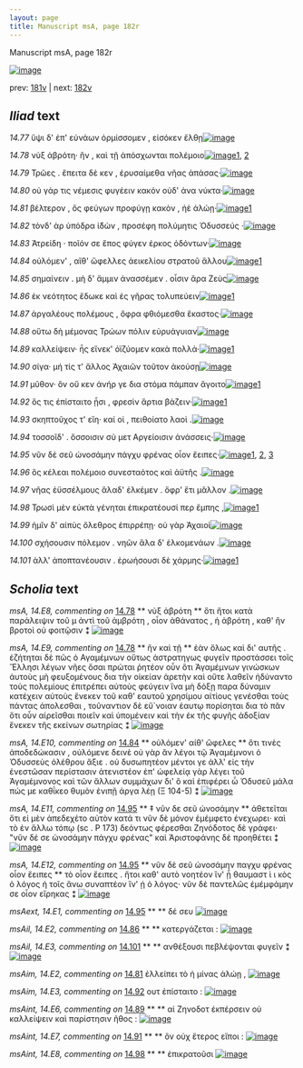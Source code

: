 ```yaml
---
layout: page
title: Manuscript msA, page 182r
---
```


Manuscript msA, page 182r

[![image](http://www.homermultitext.org/iipsrv?OBJ=IIP,1.0&FIF=/project/homer/pyramidal/deepzoom/hmt/vaimg/2017a/VA182RN_0353.tif&WID=100&CVT=JPEG)](http://www.homermultitext.org/ict2/?urn=urn:cite2:hmt:vaimg.2017a:VA182RN_0353)

prev:  [181v](../181v) | next:  [182v](../182v)

## *Iliad* text

*14.77* <a id="14.77"/> ὕψι δ' ἐπ' εὐνάων ὁρμίσσομεν , εἰσόκεν ἔλθῃ[![image](http://www.homermultitext.org/iipsrv?OBJ=IIP,1.0&FIF=/project/homer/pyramidal/deepzoom/hmt/vaimg/2017a/VA182RN_0353.tif&RGN=0.192,0.2096,0.385,0.0361&WID=1000&CVT=JPEG)](http://www.homermultitext.org/ict2/?urn=urn:cite2:hmt:vaimg.2017a:VA182RN_0353@0.192,0.2096,0.385,0.0361)

*14.78* <a id="14.78"/> νὺξ ἀβρότη· ἢν , καὶ τῇ ἀπόσχωνται πολέμοιο[![image](http://www.homermultitext.org/iipsrv?OBJ=IIP,1.0&FIF=/project/homer/pyramidal/deepzoom/hmt/vaimg/2017a/VA182RN_0353.tif&RGN=0.194,0.2382,0.408,0.0233&WID=1000&CVT=JPEG)](http://www.homermultitext.org/ict2/?urn=urn:cite2:hmt:vaimg.2017a:VA182RN_0353@0.194,0.2382,0.408,0.0233)[1](#msA_14.E8), [2](#msA_14.E9)

*14.79* <a id="14.79"/> Τρῶες . ἔπειτα δὲ κεν , ἐρυσαίμεθα νῆας ἁπάσας·[![image](http://www.homermultitext.org/iipsrv?OBJ=IIP,1.0&FIF=/project/homer/pyramidal/deepzoom/hmt/vaimg/2017a/VA182RN_0353.tif&RGN=0.197,0.2607,0.423,0.0203&WID=1000&CVT=JPEG)](http://www.homermultitext.org/ict2/?urn=urn:cite2:hmt:vaimg.2017a:VA182RN_0353@0.197,0.2607,0.423,0.0203)

*14.80* <a id="14.80"/> οὐ γάρ τις νέμεσις φυγέειν κακόν οὐδ' ἀνα νύκτα·[![image](http://www.homermultitext.org/iipsrv?OBJ=IIP,1.0&FIF=/project/homer/pyramidal/deepzoom/hmt/vaimg/2017a/VA182RN_0353.tif&RGN=0.197,0.278,0.427,0.0233&WID=1000&CVT=JPEG)](http://www.homermultitext.org/ict2/?urn=urn:cite2:hmt:vaimg.2017a:VA182RN_0353@0.197,0.278,0.427,0.0233)

*14.81* <a id="14.81"/> βέλτερον , ὃς φεύγων προφύγῃ κακὸν , ἠὲ ἀλώῃ·[![image](http://www.homermultitext.org/iipsrv?OBJ=IIP,1.0&FIF=/project/homer/pyramidal/deepzoom/hmt/vaimg/2017a/VA182RN_0353.tif&RGN=0.197,0.296,0.424,0.024&WID=1000&CVT=JPEG)](http://www.homermultitext.org/ict2/?urn=urn:cite2:hmt:vaimg.2017a:VA182RN_0353@0.197,0.296,0.424,0.024)[1](#msAim_14.E2)

*14.82* <a id="14.82"/> τὸνδ' ὰρ ὑπόδρα ἰ̈δὼν , προσέφη πολύμητις Ὀδυσσεύς ·[![image](http://www.homermultitext.org/iipsrv?OBJ=IIP,1.0&FIF=/project/homer/pyramidal/deepzoom/hmt/vaimg/2017a/VA182RN_0353.tif&RGN=0.192,0.3125,0.458,0.0248&WID=1000&CVT=JPEG)](http://www.homermultitext.org/ict2/?urn=urn:cite2:hmt:vaimg.2017a:VA182RN_0353@0.192,0.3125,0.458,0.0248)

*14.83* <a id="14.83"/> Ἀτρείδη · ποῖόν σε ἔπος φύγεν έρκος ὀδόντων·[![image](http://www.homermultitext.org/iipsrv?OBJ=IIP,1.0&FIF=/project/homer/pyramidal/deepzoom/hmt/vaimg/2017a/VA182RN_0353.tif&RGN=0.19,0.3336,0.403,0.0248&WID=1000&CVT=JPEG)](http://www.homermultitext.org/ict2/?urn=urn:cite2:hmt:vaimg.2017a:VA182RN_0353@0.19,0.3336,0.403,0.0248)

*14.84* <a id="14.84"/> οὐλόμεν' , αἴθ' ὤφελλες ἀεικελίου στρατοῦ ἄλλου[![image](http://www.homermultitext.org/iipsrv?OBJ=IIP,1.0&FIF=/project/homer/pyramidal/deepzoom/hmt/vaimg/2017a/VA182RN_0353.tif&RGN=0.194,0.3539,0.411,0.0233&WID=1000&CVT=JPEG)](http://www.homermultitext.org/ict2/?urn=urn:cite2:hmt:vaimg.2017a:VA182RN_0353@0.194,0.3539,0.411,0.0233)[1](#msA_14.E10)

*14.85* <a id="14.85"/> σημαίνειν . μὴ δ' ἄμμιν ἀνασσέμεν . οἷσιν ἄρα Ζεὺς[![image](http://www.homermultitext.org/iipsrv?OBJ=IIP,1.0&FIF=/project/homer/pyramidal/deepzoom/hmt/vaimg/2017a/VA182RN_0353.tif&RGN=0.192,0.3749,0.446,0.021&WID=1000&CVT=JPEG)](http://www.homermultitext.org/ict2/?urn=urn:cite2:hmt:vaimg.2017a:VA182RN_0353@0.192,0.3749,0.446,0.021)

*14.86* <a id="14.86"/> ἐκ νεότητος ἔδωκε καὶ ἐς γῆρας τολυπεύειν[![image](http://www.homermultitext.org/iipsrv?OBJ=IIP,1.0&FIF=/project/homer/pyramidal/deepzoom/hmt/vaimg/2017a/VA182RN_0353.tif&RGN=0.188,0.3914,0.397,0.024&WID=1000&CVT=JPEG)](http://www.homermultitext.org/ict2/?urn=urn:cite2:hmt:vaimg.2017a:VA182RN_0353@0.188,0.3914,0.397,0.024)[1](#msAil_14.E2)

*14.87* <a id="14.87"/> ἀργαλέους πολέμους , ὄφρα φθιόμεσθα ἕκαστος·[![image](http://www.homermultitext.org/iipsrv?OBJ=IIP,1.0&FIF=/project/homer/pyramidal/deepzoom/hmt/vaimg/2017a/VA182RN_0353.tif&RGN=0.188,0.4117,0.424,0.024&WID=1000&CVT=JPEG)](http://www.homermultitext.org/ict2/?urn=urn:cite2:hmt:vaimg.2017a:VA182RN_0353@0.188,0.4117,0.424,0.024)

*14.88* <a id="14.88"/> οὕτω δὴ μέμονας Τρώων πόλιν εὐρυάγυιαν[![image](http://www.homermultitext.org/iipsrv?OBJ=IIP,1.0&FIF=/project/homer/pyramidal/deepzoom/hmt/vaimg/2017a/VA182RN_0353.tif&RGN=0.187,0.4305,0.38,0.0225&WID=1000&CVT=JPEG)](http://www.homermultitext.org/ict2/?urn=urn:cite2:hmt:vaimg.2017a:VA182RN_0353@0.187,0.4305,0.38,0.0225)

*14.89* <a id="14.89"/> καλλείψειν· ἧς εἵνεκ' ὀϊζύομεν κακὰ πολλά·[![image](http://www.homermultitext.org/iipsrv?OBJ=IIP,1.0&FIF=/project/homer/pyramidal/deepzoom/hmt/vaimg/2017a/VA182RN_0353.tif&RGN=0.19,0.447,0.393,0.0248&WID=1000&CVT=JPEG)](http://www.homermultitext.org/ict2/?urn=urn:cite2:hmt:vaimg.2017a:VA182RN_0353@0.19,0.447,0.393,0.0248)[1](#msAint_14.E6)

*14.90* <a id="14.90"/> σίγα· μή τίς τ' ἄλλος Ἀχαιῶν τοῦτον ἀκούσῃ[![image](http://www.homermultitext.org/iipsrv?OBJ=IIP,1.0&FIF=/project/homer/pyramidal/deepzoom/hmt/vaimg/2017a/VA182RN_0353.tif&RGN=0.19,0.4666,0.365,0.0225&WID=1000&CVT=JPEG)](http://www.homermultitext.org/ict2/?urn=urn:cite2:hmt:vaimg.2017a:VA182RN_0353@0.19,0.4666,0.365,0.0225)

*14.91* <a id="14.91"/> μῦθον· ὃν οὔ κεν ἀνήρ γε δια στόμα πάμπαν ἄγοιτο[![image](http://www.homermultitext.org/iipsrv?OBJ=IIP,1.0&FIF=/project/homer/pyramidal/deepzoom/hmt/vaimg/2017a/VA182RN_0353.tif&RGN=0.189,0.4846,0.404,0.024&WID=1000&CVT=JPEG)](http://www.homermultitext.org/ict2/?urn=urn:cite2:hmt:vaimg.2017a:VA182RN_0353@0.189,0.4846,0.404,0.024)[1](#msAint_14.E7)

*14.92* <a id="14.92"/> ὅς τις ἐπίσταιτο ᾗσι , φρεσὶν ἄρτια βάζειν·[![image](http://www.homermultitext.org/iipsrv?OBJ=IIP,1.0&FIF=/project/homer/pyramidal/deepzoom/hmt/vaimg/2017a/VA182RN_0353.tif&RGN=0.186,0.5034,0.369,0.0248&WID=1000&CVT=JPEG)](http://www.homermultitext.org/ict2/?urn=urn:cite2:hmt:vaimg.2017a:VA182RN_0353@0.186,0.5034,0.369,0.0248)[1](#msAim_14.E3)

*14.93* <a id="14.93"/> σκηπτοῦχος τ' εἴη· καί οἱ , πειθοίατο λαοὶ .[![image](http://www.homermultitext.org/iipsrv?OBJ=IIP,1.0&FIF=/project/homer/pyramidal/deepzoom/hmt/vaimg/2017a/VA182RN_0353.tif&RGN=0.188,0.5222,0.356,0.0233&WID=1000&CVT=JPEG)](http://www.homermultitext.org/ict2/?urn=urn:cite2:hmt:vaimg.2017a:VA182RN_0353@0.188,0.5222,0.356,0.0233)

*14.94* <a id="14.94"/> τοσσοῖδ' . ὅσσοισιν σὺ μετ Aργείοισιν ἀνάσσεις·[![image](http://www.homermultitext.org/iipsrv?OBJ=IIP,1.0&FIF=/project/homer/pyramidal/deepzoom/hmt/vaimg/2017a/VA182RN_0353.tif&RGN=0.181,0.544,0.398,0.0218&WID=1000&CVT=JPEG)](http://www.homermultitext.org/ict2/?urn=urn:cite2:hmt:vaimg.2017a:VA182RN_0353@0.181,0.544,0.398,0.0218)

*14.95* <a id="14.95"/> νῦν δὲ σεῦ ὠνοσάμην πάγχυ φρένας οἷον ἔειπες·[![image](http://www.homermultitext.org/iipsrv?OBJ=IIP,1.0&FIF=/project/homer/pyramidal/deepzoom/hmt/vaimg/2017a/VA182RN_0353.tif&RGN=0.19,0.562,0.406,0.021&WID=1000&CVT=JPEG)](http://www.homermultitext.org/ict2/?urn=urn:cite2:hmt:vaimg.2017a:VA182RN_0353@0.19,0.562,0.406,0.021)[1](#msA_14.E12), [2](#msA_14.E11), [3](#msAext_14.E1)

*14.96* <a id="14.96"/> ὃς κέλεαι πολέμοιο συνεσταότος καὶ ἀϋτῆς .[![image](http://www.homermultitext.org/iipsrv?OBJ=IIP,1.0&FIF=/project/homer/pyramidal/deepzoom/hmt/vaimg/2017a/VA182RN_0353.tif&RGN=0.188,0.58,0.371,0.0203&WID=1000&CVT=JPEG)](http://www.homermultitext.org/ict2/?urn=urn:cite2:hmt:vaimg.2017a:VA182RN_0353@0.188,0.58,0.371,0.0203)

*14.97* <a id="14.97"/> νῆας ἐϋσσέλμους ἅλαδ' ἑλκέμεν . ὄφρ' ἔτι μᾶλλον .[![image](http://www.homermultitext.org/iipsrv?OBJ=IIP,1.0&FIF=/project/homer/pyramidal/deepzoom/hmt/vaimg/2017a/VA182RN_0353.tif&RGN=0.186,0.5973,0.409,0.024&WID=1000&CVT=JPEG)](http://www.homermultitext.org/ict2/?urn=urn:cite2:hmt:vaimg.2017a:VA182RN_0353@0.186,0.5973,0.409,0.024)

*14.98* <a id="14.98"/> Τρωσὶ μὲν εὐκτὰ γένηται ἐπικρατέουσί περ ἔμπης ,[![image](http://www.homermultitext.org/iipsrv?OBJ=IIP,1.0&FIF=/project/homer/pyramidal/deepzoom/hmt/vaimg/2017a/VA182RN_0353.tif&RGN=0.174,0.6191,0.433,0.021&WID=1000&CVT=JPEG)](http://www.homermultitext.org/ict2/?urn=urn:cite2:hmt:vaimg.2017a:VA182RN_0353@0.174,0.6191,0.433,0.021)[1](#msAint_14.E8)

*14.99* <a id="14.99"/> ἡμῖν δ' αἰπὺς ὄλεθρος ἐπιρρέπῃ· οὐ γὰρ Ἀχαιοὶ[![image](http://www.homermultitext.org/iipsrv?OBJ=IIP,1.0&FIF=/project/homer/pyramidal/deepzoom/hmt/vaimg/2017a/VA182RN_0353.tif&RGN=0.177,0.6356,0.416,0.0263&WID=1000&CVT=JPEG)](http://www.homermultitext.org/ict2/?urn=urn:cite2:hmt:vaimg.2017a:VA182RN_0353@0.177,0.6356,0.416,0.0263)

*14.100* <a id="14.100"/> σχήσουσιν πόλεμον . νηῶν ἅλα δ' ἑλκομενάων .[![image](http://www.homermultitext.org/iipsrv?OBJ=IIP,1.0&FIF=/project/homer/pyramidal/deepzoom/hmt/vaimg/2017a/VA182RN_0353.tif&RGN=0.178,0.6551,0.401,0.0225&WID=1000&CVT=JPEG)](http://www.homermultitext.org/ict2/?urn=urn:cite2:hmt:vaimg.2017a:VA182RN_0353@0.178,0.6551,0.401,0.0225)

*14.101* <a id="14.101"/> ἀλλ' ἀποπτανέουσιν . ἐρωήσουσι δὲ χάρμης·[![image](http://www.homermultitext.org/iipsrv?OBJ=IIP,1.0&FIF=/project/homer/pyramidal/deepzoom/hmt/vaimg/2017a/VA182RN_0353.tif&RGN=0.181,0.6739,0.39,0.027&WID=1000&CVT=JPEG)](http://www.homermultitext.org/ict2/?urn=urn:cite2:hmt:vaimg.2017a:VA182RN_0353@0.181,0.6739,0.39,0.027)[1](#msAil_14.E3)

## *Scholia* text

*msA, 14.E8, commenting on* [14.78](#14.78)  <a id="msA_14.E8"/> **							 νὺξ ἀβρότη 						** 							 ὅτι ἤτοι κατὰ παράλειψιν τοῦ μ ἀντὶ τοῦ ἀμβρότη , οἷον ἀθάνατος , ἡ ἀβρότη , καθ' ἣν βροτοὶ οὐ φοιτῷσιν ⁑ 							 						[![image](http://www.homermultitext.org/iipsrv?OBJ=IIP,1.0&FIF=/project/homer/pyramidal/deepzoom/hmt/vaimg/2017a/VA182RN_0183.tif&RGN=0.17133382,0.11203320,0.59358880,0.02157676&WID=1000&CVT=JPEG)](http://www.homermultitext.org/ict2/?urn=urn:cite2:hmt:vaimg.2017a:VA182RN_0183@0.17133382,0.11203320,0.59358880,0.02157676)

*msA, 14.E9, commenting on* [14.78](#14.78)  <a id="msA_14.E9"/> **							 ἢν καὶ τῇ 						** 							 ἐὰν ὅλως καὶ δι' αυτῆς . ἐζήτηται δὲ πῶς ὁ Αγαμέμνων οὕτως ἀστρατηγως 								φυγεῖν προστάσσει τοῖς Ἕλλησι λέγων νῆες ὅσαι πρώται ῥητέον οὖν ὅτι 									 Ἀγαμέμνων γινώσκων ἀυτοὺς μὴ φευξομένους δια τὴν οἰκείαν ἀρετὴν καὶ 								οὔτε λαθεῖν ἠδύναντο τοὺς πολεμίους ἐπιτρέπει αὐτοὺς φεύγειν ἵνα μὴ δόξῃ παρα δύναμιν 								κατέχειν αὐτοὺς ἕνεκεν τοῦ καθ' εαυτοῦ χρησίμου αἰτίους γενέσθαι τοὺς πάντας ἀπολεσθαι , 								τοῦναντιον δὲ εὔ`νοιαν ἑαυτῳ πορίσηται δια τὸ πᾶν ὅτι οὖν αἰρεῖσθαι ποιεῖν καὶ ὑπομένειν καὶ 								τὴν ἐκ τῆς φυγῆς ἀδοξίαν ἔνεκεν τῆς εκείνων σωτηρίας ⁑ 						[![image](http://www.homermultitext.org/iipsrv?OBJ=IIP,1.0&FIF=/project/homer/pyramidal/deepzoom/hmt/vaimg/2017a/VA182RN_0183.tif&RGN=0.16967576,0.12987552,0.61790715,0.06307054&WID=1000&CVT=JPEG)](http://www.homermultitext.org/ict2/?urn=urn:cite2:hmt:vaimg.2017a:VA182RN_0183@0.16967576,0.12987552,0.61790715,0.06307054)

*msA, 14.E10, commenting on* [14.84](#14.84)  <a id="msA_14.E10"/> **							 οὐλόμεν' αίθ' ὤφελες 						** 							 ὅτι τινὲς ἀποδεδώκασιν , οὐλόμενε δεινὲ οὐ γὰρ ἂν λέγοι τῷ Ἀγαμέμνονι 								ὁ Ὀδυσσεὺς ὀλέθρου ἄξιε . οὐ δυσωπητέον μέντοι γε ἀλλ' εἰς τὴν ἐνεστῶσαν 								περίστασιν ἀτενιστέον ἐπ' ὠφελείᾳ γὰρ λέγει τοῦ Ἀγαμέμνονος καὶ τῶν 								ἄλλων συμμάχων δι' ὃ καὶ ἐπιφέρει ὧ Ὀδυσεῦ μάλα πώς με καθΐκεο 									θυμὸν ἐνιπῇ ἀργα λέῃ (Ξ 104-5) ⁑ 						[![image](http://www.homermultitext.org/iipsrv?OBJ=IIP,1.0&FIF=/project/homer/pyramidal/deepzoom/hmt/vaimg/2017a/VA182RN_0183.tif&RGN=0.60187915,0.37690180,0.17980840,0.16071923&WID=1000&CVT=JPEG)](http://www.homermultitext.org/ict2/?urn=urn:cite2:hmt:vaimg.2017a:VA182RN_0183@0.60187915,0.37690180,0.17980840,0.16071923)

*msA, 14.E11, commenting on* [14.95](#14.95)  <a id="msA_14.E11"/> **							 ‡ νῦν δε σεῦ ὠνοσάμην 						** 							 ἀθετεῖται ὅτι εἰ μὲν ἀπεδεχέτο αὐτὸν κατά τι νῦν δὲ μόνον ἐμέμφετο ἐνεχωρει· καὶ τὸ ἐν 								ἄλλω τόπῳ (sc . Ρ 173) δεόντως φέρεσθαι Ζηνόδοτος δὲ γράφει· "νῦν δέ σε 								ὠνοσάμην πάγχυ φρένας" καὶ Ἀριστοφάνης δὲ προηθέτει ⁑ 						[![image](http://www.homermultitext.org/iipsrv?OBJ=IIP,1.0&FIF=/project/homer/pyramidal/deepzoom/hmt/vaimg/2017a/VA182RN_0183.tif&RGN=0.57166544,0.54177040,0.20228445,0.09654219&WID=1000&CVT=JPEG)](http://www.homermultitext.org/ict2/?urn=urn:cite2:hmt:vaimg.2017a:VA182RN_0183@0.57166544,0.54177040,0.20228445,0.09654219)

*msA, 14.E12, commenting on* [14.95](#14.95)  <a id="msA_14.E12"/> **							 νῦν δὲ σεῦ ὠνοσάμην παγχυ φρένας οἷον ἔειπες 						** 							 τὸ οἷον ἔειπες . ἤτοι καθ' αυτὸ νοητέον ἵν' ᾖ θαυμαστ										ὶ										ι									κὸς ὁ λόγος ἠ τοῖς ἄνω συναπτέον ἵν' ᾐ ὁ λόγος· νῦν δὲ παντελῶς ἐμέμφάμην σε 								οἶον εἴρηκας ⁑ 						[![image](http://www.homermultitext.org/iipsrv?OBJ=IIP,1.0&FIF=/project/homer/pyramidal/deepzoom/hmt/vaimg/2017a/VA182RN_0183.tif&RGN=0.59893147,0.64107884,0.18312454,0.08852006&WID=1000&CVT=JPEG)](http://www.homermultitext.org/ict2/?urn=urn:cite2:hmt:vaimg.2017a:VA182RN_0183@0.59893147,0.64107884,0.18312454,0.08852006)

*msAext, 14.E1, commenting on* [14.95](#14.95)  <a id="msAext_14.E1"/> **							 						** 							 δέ σευ 						[![image](http://www.homermultitext.org/iipsrv?OBJ=IIP,1.0&FIF=/project/homer/pyramidal/deepzoom/hmt/vaimg/2017a/VA182RN_0183.tif&RGN=0.80637436,0.57607192,0.02837141,0.01244813&WID=1000&CVT=JPEG)](http://www.homermultitext.org/ict2/?urn=urn:cite2:hmt:vaimg.2017a:VA182RN_0183@0.80637436,0.57607192,0.02837141,0.01244813)

*msAil, 14.E2, commenting on* [14.86](#14.86)  <a id="msAil_14.E2"/> **							 						** 							 κατεργάζεται : 						[![image](http://www.homermultitext.org/iipsrv?OBJ=IIP,1.0&FIF=/project/homer/pyramidal/deepzoom/hmt/vaimg/2017a/VA182RN_0183.tif&RGN=0.49281503,0.40110650,0.06042741,0.00857538&WID=1000&CVT=JPEG)](http://www.homermultitext.org/ict2/?urn=urn:cite2:hmt:vaimg.2017a:VA182RN_0183@0.49281503,0.40110650,0.06042741,0.00857538)

*msAil, 14.E3, commenting on* [14.101](#14.101)  <a id="msAil_14.E3"/> **							 						** 							 ανθέξουσι πεβλέψονται φυγεῖν ⁑ 						[![image](http://www.homermultitext.org/iipsrv?OBJ=IIP,1.0&FIF=/project/homer/pyramidal/deepzoom/hmt/vaimg/2017a/VA182RN_0183.tif&RGN=0.23102432,0.70345781,0.17796610,0.01991701&WID=1000&CVT=JPEG)](http://www.homermultitext.org/ict2/?urn=urn:cite2:hmt:vaimg.2017a:VA182RN_0183@0.23102432,0.70345781,0.17796610,0.01991701)

*msAim, 14.E2, commenting on* [14.81](#14.81)  <a id="msAim_14.E2"/> 							 ἐλλείπει τὸ ἠ μίνας ἀλώῃ , 						[![image](http://www.homermultitext.org/iipsrv?OBJ=IIP,1.0&FIF=/project/homer/pyramidal/deepzoom/hmt/vaimg/2017a/VA182RN_0183.tif&RGN=0.60058954,0.30414938,0.05711127,0.01853389&WID=1000&CVT=JPEG)](http://www.homermultitext.org/ict2/?urn=urn:cite2:hmt:vaimg.2017a:VA182RN_0183@0.60058954,0.30414938,0.05711127,0.01853389)

*msAim, 14.E3, commenting on* [14.92](#14.92)  <a id="msAim_14.E3"/> 							 ουτ ἐπίσταιτο : 						[![image](http://www.homermultitext.org/iipsrv?OBJ=IIP,1.0&FIF=/project/homer/pyramidal/deepzoom/hmt/vaimg/2017a/VA182RN_0183.tif&RGN=0.53334562,0.51798064,0.05692704,0.01147994&WID=1000&CVT=JPEG)](http://www.homermultitext.org/ict2/?urn=urn:cite2:hmt:vaimg.2017a:VA182RN_0183@0.53334562,0.51798064,0.05692704,0.01147994)

*msAint, 14.E6, commenting on* [14.89](#14.89)  <a id="msAint_14.E6"/> **							 						** 							 αἱ Ζηνοδοτ 								 ἐκπέρσειν οὐ καλλείψειν καὶ παρίστησιν ῆθος : 						[![image](http://www.homermultitext.org/iipsrv?OBJ=IIP,1.0&FIF=/project/homer/pyramidal/deepzoom/hmt/vaimg/2017a/VA182RN_0183.tif&RGN=0.08585114,0.46334716,0.06687546,0.03969571&WID=1000&CVT=JPEG)](http://www.homermultitext.org/ict2/?urn=urn:cite2:hmt:vaimg.2017a:VA182RN_0183@0.08585114,0.46334716,0.06687546,0.03969571)

*msAint, 14.E7, commenting on* [14.91](#14.91)  <a id="msAint_14.E7"/> **							 						** 							 ὃν οὐχ ἕτερος εἴποι : 						[![image](http://www.homermultitext.org/iipsrv?OBJ=IIP,1.0&FIF=/project/homer/pyramidal/deepzoom/hmt/vaimg/2017a/VA182RN_0183.tif&RGN=0.07958732,0.50318119,0.07682388,0.01479945&WID=1000&CVT=JPEG)](http://www.homermultitext.org/ict2/?urn=urn:cite2:hmt:vaimg.2017a:VA182RN_0183@0.07958732,0.50318119,0.07682388,0.01479945)

*msAint, 14.E8, commenting on* [14.98](#14.98)  <a id="msAint_14.E8"/> **							 						** 							 ἐπικρατοῦσι 						[![image](http://www.homermultitext.org/iipsrv?OBJ=IIP,1.0&FIF=/project/homer/pyramidal/deepzoom/hmt/vaimg/2017a/VA182RN_0183.tif&RGN=0.09543110,0.63637621,0.05268976,0.01051176&WID=1000&CVT=JPEG)](http://www.homermultitext.org/ict2/?urn=urn:cite2:hmt:vaimg.2017a:VA182RN_0183@0.09543110,0.63637621,0.05268976,0.01051176)